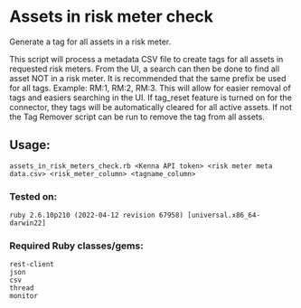 # Assets in risk meter check

Generate a tag for all assets in a risk meter.

This script will process a metadata CSV file to create tags for all assets in requested risk meters. From the UI, a search can then be done to find all asset NOT in a risk meter. It is recommended that the same prefix be used for all tags. Example: RM:1, RM:2, RM:3. This will allow for easier removal of tags and easiers searching in the UI. If tag\_reset feature is turned on for the connector, they tags will be automatically cleared for all active assets. If not the Tag Remover script can be run to remove the tag from all assets.  

## Usage:

    assets_in_risk_meters_check.rb <Kenna API token> <risk meter meta data.csv> <risk_meter_column> <tagname_column>
    
### Tested on:

    ruby 2.6.10p210 (2022-04-12 revision 67958) [universal.x86_64-darwin22]
    
### Required Ruby classes/gems:

    rest-client
    json
    csv
    thread
    monitor

